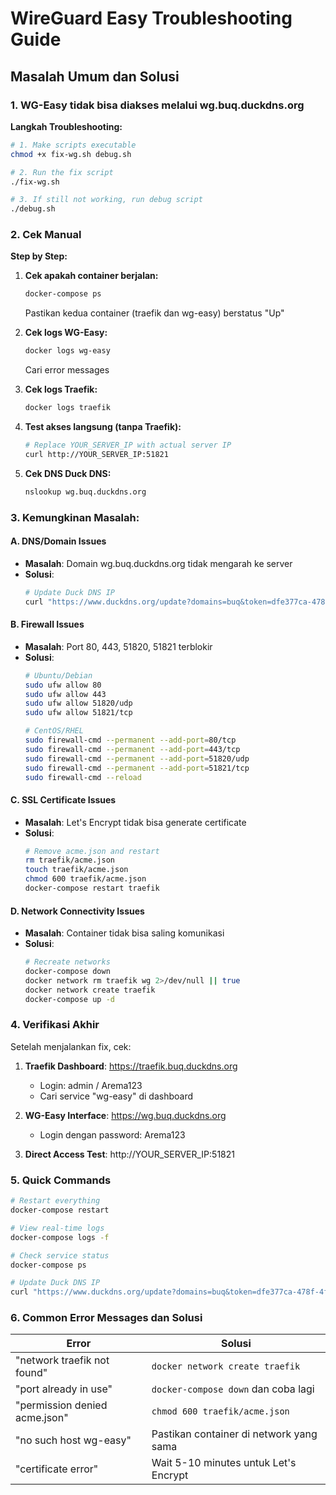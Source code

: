 # WireGuard Easy Troubleshooting Guide

## Masalah Umum dan Solusi

### 1. WG-Easy tidak bisa diakses melalui wg.buq.duckdns.org

**Langkah Troubleshooting:**

```bash
# 1. Make scripts executable
chmod +x fix-wg.sh debug.sh

# 2. Run the fix script
./fix-wg.sh

# 3. If still not working, run debug script
./debug.sh
```

### 2. Cek Manual

**Step by Step:**

1. **Cek apakah container berjalan:**
   ```bash
   docker-compose ps
   ```
   Pastikan kedua container (traefik dan wg-easy) berstatus "Up"

2. **Cek logs WG-Easy:**
   ```bash
   docker logs wg-easy
   ```
   Cari error messages

3. **Cek logs Traefik:**
   ```bash
   docker logs traefik
   ```

4. **Test akses langsung (tanpa Traefik):**
   ```bash
   # Replace YOUR_SERVER_IP with actual server IP
   curl http://YOUR_SERVER_IP:51821
   ```

5. **Cek DNS Duck DNS:**
   ```bash
   nslookup wg.buq.duckdns.org
   ```

### 3. Kemungkinan Masalah:

#### A. DNS/Domain Issues
- **Masalah**: Domain wg.buq.duckdns.org tidak mengarah ke server
- **Solusi**: 
  ```bash
  # Update Duck DNS IP
  curl "https://www.duckdns.org/update?domains=buq&token=dfe377ca-478f-4f48-9d9d-3abbc069f5c0&ip=$(curl -s http://checkip.amazonaws.com)"
  ```

#### B. Firewall Issues
- **Masalah**: Port 80, 443, 51820, 51821 terblokir
- **Solusi**:
  ```bash
  # Ubuntu/Debian
  sudo ufw allow 80
  sudo ufw allow 443
  sudo ufw allow 51820/udp
  sudo ufw allow 51821/tcp
  
  # CentOS/RHEL
  sudo firewall-cmd --permanent --add-port=80/tcp
  sudo firewall-cmd --permanent --add-port=443/tcp
  sudo firewall-cmd --permanent --add-port=51820/udp
  sudo firewall-cmd --permanent --add-port=51821/tcp
  sudo firewall-cmd --reload
  ```

#### C. SSL Certificate Issues
- **Masalah**: Let's Encrypt tidak bisa generate certificate
- **Solusi**:
  ```bash
  # Remove acme.json and restart
  rm traefik/acme.json
  touch traefik/acme.json
  chmod 600 traefik/acme.json
  docker-compose restart traefik
  ```

#### D. Network Connectivity Issues
- **Masalah**: Container tidak bisa saling komunikasi
- **Solusi**:
  ```bash
  # Recreate networks
  docker-compose down
  docker network rm traefik wg 2>/dev/null || true
  docker network create traefik
  docker-compose up -d
  ```

### 4. Verifikasi Akhir

Setelah menjalankan fix, cek:

1. **Traefik Dashboard**: https://traefik.buq.duckdns.org
   - Login: admin / Arema123
   - Cari service "wg-easy" di dashboard

2. **WG-Easy Interface**: https://wg.buq.duckdns.org
   - Login dengan password: Arema123

3. **Direct Access Test**: http://YOUR_SERVER_IP:51821

### 5. Quick Commands

```bash
# Restart everything
docker-compose restart

# View real-time logs
docker-compose logs -f

# Check service status
docker-compose ps

# Update Duck DNS IP
curl "https://www.duckdns.org/update?domains=buq&token=dfe377ca-478f-4f48-9d9d-3abbc069f5c0&ip=$(curl -s http://checkip.amazonaws.com)"
```

### 6. Common Error Messages dan Solusi

| Error | Solusi |
|-------|--------|
| "network traefik not found" | `docker network create traefik` |
| "port already in use" | `docker-compose down` dan coba lagi |
| "permission denied acme.json" | `chmod 600 traefik/acme.json` |
| "no such host wg-easy" | Pastikan container di network yang sama |
| "certificate error" | Wait 5-10 minutes untuk Let's Encrypt |
